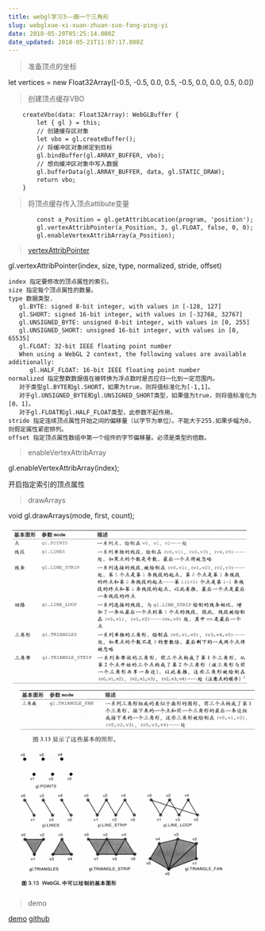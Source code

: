 ```yaml
---
title: webgl学习3——画一个三角形
slug: webglxue-xi-xuan-zhuan-suo-fang-ping-yi
date: 2018-05-20T05:25:14.000Z
date_updated: 2018-05-21T11:07:17.000Z
---
```


> 准备顶点的坐标

let vertices = new Float32Array([-0.5, -0.5, 0.0, 0.5, -0.5, 0.0, 0.0, 0.5, 0.0])

> 创建顶点缓存VBO

        createVbo(data: Float32Array): WebGLBuffer {
            let { gl } = this;
            // 创建缓存区对象
            let vbo = gl.createBuffer();
            // 将缓冲区对象绑定到目标
            gl.bindBuffer(gl.ARRAY_BUFFER, vbo);
            // 想向缓冲区对象中写入数据
            gl.bufferData(gl.ARRAY_BUFFER, data, gl.STATIC_DRAW);
            return vbo;
        }
    

> 将顶点缓存传入顶点attibute变量

            const a_Position = gl.getAttribLocation(program, 'position');
            gl.vertexAttribPointer(a_Position, 3, gl.FLOAT, false, 0, 0);
            gl.enableVertexAttribArray(a_Position);
    

> [vertexAttribPointer](https://developer.mozilla.org/en-US/docs/Web/API/WebGLRenderingContext/vertexAttribPointer)

gl.vertexAttribPointer(index, size, type, normalized, stride, offset)

    index 指定要修改的顶点属性的索引。
    size 指定每个顶点属性的数量。
    type 数据类型.
       gl.BYTE: signed 8-bit integer, with values in [-128, 127]
       gl.SHORT: signed 16-bit integer, with values in [-32768, 32767]
       gl.UNSIGNED_BYTE: unsigned 8-bit integer, with values in [0, 255]
       gl.UNSIGNED_SHORT: unsigned 16-bit integer, with values in [0, 65535]
       gl.FLOAT: 32-bit IEEE floating point number
       When using a WebGL 2 context, the following values are available additionally:
          gl.HALF_FLOAT: 16-bit IEEE floating point number
    normalized 指定整数数据值在被转换为浮点数时是否应归一化到一定范围内。
       对于类型gl.BYTE和gl.SHORT，如果为true，则将值标准化为[-1,1]。
       对于gl.UNSIGNED_BYTE和gl.UNSIGNED_SHORT类型，如果值为true，则将值标准化为[0，1]。
       对于gl.FLOAT和gl.HALF_FLOAT类型，此参数不起作用。
    stride 指定连续顶点属性开始之间的偏移量（以字节为单位）。不能大于255.如果步幅为0，则假定属性紧密排列。
    offset 指定顶点属性数组中第一个组件的字节偏移量。必须是类型的倍数。
    

> enableVertexAttribArray

gl.enableVertexAttribArray(index);

开启指定索引的顶点属性

> drawArrays

void gl.drawArrays(mode, first, count);

![](/source/images/2018/05/1.png)
![](/source/images/2018/05/2.png)

> demo

[demo](http://dadigua.oss-cn-shenzhen.aliyuncs.com/webgl-learn/demo2/deploy/index.html)
[github](https://github.com/laopo001/webgl-learn/tree/master/src/demo2)
